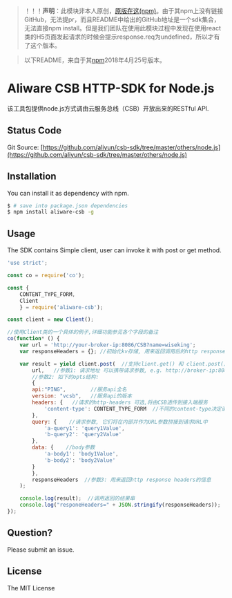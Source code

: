 > ！！！**声明**：此模块非本人原创，[原版在这(npm)](https://www.npmjs.com/package/aliware-csb)。由于其npm上没有链接GitHub，无法提pr，而且README中给出的GitHub地址是一个sdk集合，无法直接npm install。但是我们团队在使用此模块过程中发现在使用react类的H5页面发起请求的时候会提示response.req为undefined，所以才有了这个版本。


> 以下README，来自于其[npm](https://www.npmjs.com/package/aliware-csb)2018年4月25号版本。



Aliware CSB HTTP-SDK for Node.js
==================================

该工具包提供node.js方式调由云服务总线（CSB）开放出来的RESTful API.

## Status Code

Git Source: [https://github.com/aliyun/csb-sdk/tree/master/others/node.js](https://github.com/aliyun/csb-sdk/tree/master/others/node.js)

## Installation

You can install it as dependency with npm.

```sh
$ # save into package.json dependencies
$ npm install aliware-csb -g
```

## Usage

The SDK contains Simple client, user can invoke it with post or get method.

```js
'use strict';

const co = require('co');

const {
    CONTENT_TYPE_FORM,
    Client
    } = require('aliware-csb');

const client = new Client();

//使用Client类的一个具体的例子,详细功能参见各个字段的备注
co(function* () {
    var url = 'http://your-broker-ip:8086/CSB?name=wiseking';
    var responseHeaders = {}; //初始化kv存储, 用来返回调用后的http response headers

    var result = yield client.post(  //支持client.get() 和 client.post() 两种方式调用
        url,   //参数1: 请求地址 可以携带请求参数, e.g. http://broker-ip:8086/CSB?name=abc
        //参数2: 如下的opts结构:
        {
        api:"PING",        //服务api全名
        version: "vcsb",   //服务api的版本
        headers: {   //请求的http-headers 可选,将由CSB透传到接入端服务
            'content-type': CONTENT_TYPE_FORM  //不同的content-type决定请求的类型: 1. 默认,form参数请求 2. json请求  3. bytes请求
        },
        query: {    //请求参数, 它们将在内部并作为URL参数拼接到请求URL中
            'a-query1': 'query1Value',
            'b-query2': 'query2Value'
        },
        data: {    //body参数
            'a-body1': 'body1Value',
            'b-body2': 'body2Value'
        }
        },
        responseHeaders  //参数3: 用来返回http response headers的信息
    );

    console.log(result);  //调用返回的结果串
    console.log("responeHeaders=" + JSON.stringify(responseHeaders));
});
```

## Question?

Please submit an issue.

## License

The MIT License